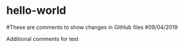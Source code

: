 # hello-world

#These are comments to show changes in GitHub files
#09/04/2019


Additional comments for test